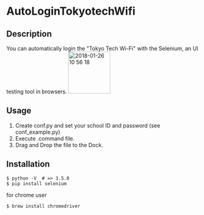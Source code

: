 # AutoLoginTokyotechWifi


## Description

You can automatically login the "Tokyo Tech Wi-Fi" with the Selenium, an UI testing tool in browsers.
<img width="110" alt="2018-01-26 10 56 18" src="https://user-images.githubusercontent.com/7846829/35421629-9f0cbdd2-0287-11e8-8a60-75900b25dfc0.png">


## Usage

1. Create conf.py and set your school ID and password (see conf\_example.py)
2. Execute .command file.
3. Drag and Drop the file to the Dock.

## Installation

    $ python -V  # => 3.5.0
    $ pip install selenium
    
for chrome user

    $ brew install chromedriver
    
    
    

